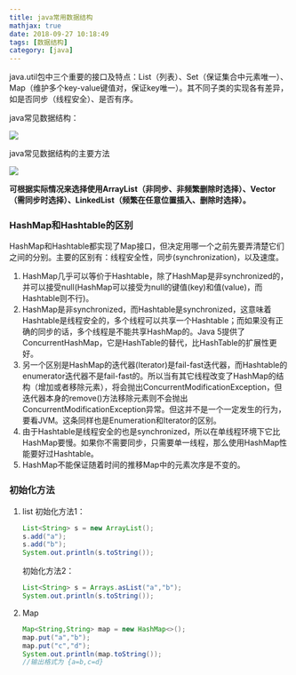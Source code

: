 ```yaml
---
title: java常用数据结构
mathjax: true
date: 2018-09-27 10:18:49
tags: [数据结构]
category: [java]
---
```


java.util包中三个重要的接口及特点：List（列表）、Set（保证集合中元素唯一）、Map（维护多个key-value键值对，保证key唯一）。其不同子类的实现各有差异，如是否同步（线程安全）、是否有序。

<!--more-->

java常见数据结构：

![](http://ooi9t4tvk.bkt.clouddn.com/18-9-27/36575200.jpg)

java常见数据结构的主要方法

![](http://ooi9t4tvk.bkt.clouddn.com/18-9-27/39355028.jpg)

**可根据实际情况来选择使用ArrayList（非同步、非频繁删除时选择）、Vector（需同步时选择）、LinkedList（频繁在任意位置插入、删除时选择）。**

### HashMap和Hashtable的区别

 HashMap和Hashtable都实现了Map接口，但决定用哪一个之前先要弄清楚它们之间的分别。主要的区别有：线程安全性，同步(synchronization)，以及速度。

1. HashMap几乎可以等价于Hashtable，除了HashMap是非synchronized的，并可以接受null(HashMap可以接受为null的键值(key)和值(value)，而Hashtable则不行)。
2. HashMap是非synchronized，而Hashtable是synchronized，这意味着Hashtable是线程安全的，多个线程可以共享一个Hashtable；而如果没有正确的同步的话，多个线程是不能共享HashMap的。Java 5提供了ConcurrentHashMap，它是HashTable的替代，比HashTable的扩展性更好。
3. 另一个区别是HashMap的迭代器(Iterator)是fail-fast迭代器，而Hashtable的enumerator迭代器不是fail-fast的。所以当有其它线程改变了HashMap的结构（增加或者移除元素），将会抛出ConcurrentModificationException，但迭代器本身的remove()方法移除元素则不会抛出ConcurrentModificationException异常。但这并不是一个一定发生的行为，要看JVM。这条同样也是Enumeration和Iterator的区别。
4. 由于Hashtable是线程安全的也是synchronized，所以在单线程环境下它比HashMap要慢。如果你不需要同步，只需要单一线程，那么使用HashMap性能要好过Hashtable。
5. HashMap不能保证随着时间的推移Map中的元素次序是不变的。



### 初始化方法

1. list
   初始化方法1：

   ```java
   List<String> s = new ArrayList();
   s.add("a");
   s.add("b");
   System.out.println(s.toString());
   ```

   初始化方法2：

   ```java
   List<String> s = Arrays.asList("a","b");
   System.out.println(s.toString());
   ```

2. Map

   ```java
   Map<String,String> map = new HashMap<>();
   map.put("a","b");
   map.put("c","d");
   System.out.println(map.toString());
   //输出格式为 {a=b,c=d}
   ```
